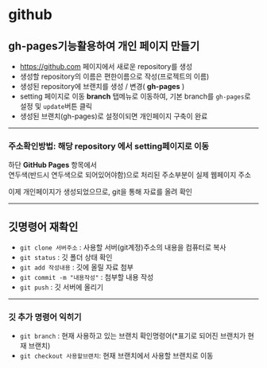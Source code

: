 # github 

## gh-pages기능활용하여 개인 페이지 만들기

- https://github.com 페이지에서 새로운 repository를 생성
- 생성할 repository의 이름은 편한이름으로 작성(프로젝트의 이름)
- 생성된 repository에 브랜치를 생성 / 변경( **gh-pages** )
- setting 페이지로 이동 **branch** 탭메뉴로 이동하여, 기본 branch를 `gh-pages`로 설정 및 `update`버튼 클릭
- 생성된 브랜치(gh-pages)로 설정이되면 개인페이지 구축이 완료

---

### 주소확인방법: 해당 repository 에서 setting페이지로 이동

하단 **GitHub Pages** 항목에서 <br />
연두색(반드시 연두색으로 되어있어야함)으로 처리된 주소부분이 실제 웹페이지 주소

이제 개인페이지가 생성되었으므로, git을 통해 자료를 올려 확인

---

## 깃명령어 재확인

- `git clone 서버주소`   : 사용할 서버(git계정)주소의 내용을 컴퓨터로 복사
- `git status` : 깃 폴더 상태 확인
- `git add 작성내용` : 깃에 올릴 자료 첨부
- `git commit -m "내용작성"` : 첨부할 내용 작성
- `git push` : 깃 서버에 올리기

---

### 깃 추가 명령어 익히기

- `git branch` : 현재 사용하고 있는 브랜치 확인명령어(*표기로 되어진 브랜치가 현재 브랜치)
- `git checkout 사용할브랜치`: 현재 브랜치에서 사용할 브랜치로 이동